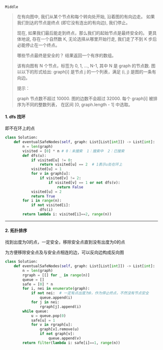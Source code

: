 `Middle`

> 在有向图中, 我们从某个节点和每个转向处开始, 沿着图的有向边走。 如果我们到达的节点是终点 (即它没有连出的有向边), 我们停止。
>
> 现在, 如果我们最后能走到终点，那么我们的起始节点是最终安全的。 更具体地说, 存在一个自然数 K,  无论选择从哪里开始行走, 我们走了不到 K 步后必能停止在一个终点。
>
> 哪些节点最终是安全的？ 结果返回一个有序的数组。
>
> 该有向图有 N 个节点，标签为 0, 1, ..., N-1, 其中 N 是 graph 的节点数.  图以以下的形式给出: graph[i] 是节点 j 的一个列表，满足 (i, j) 是图的一条有向边。
>
> 提示：
>
> graph 节点数不超过 10000.
> 图的边数不会超过 32000.
> 每个 graph[i] 被排序为不同的整数列表， 在区间 [0, graph.length - 1] 中选取。

#### 1. dfs 找环

即不在环上的点

```python
class Solution:
    def eventualSafeNodes(self, graph: List[List[int]]) -> List[int]:
        n = len(graph)
        visited = [0] * n # 0：未搜索  1：搜索中  2：已搜索
        def dfs(u):
            if visited[u] != 0:
                return visited[u] == 2  # 1表示u处在环上
            visited[u] = 1
            for v in graph[u]:
                if visited[v] != 2:
                    if visited[v] == 1 or not dfs(v):
                        return False
            visited[u] = 2
            return True
        for i in range(n):
            if not visited[i]:
                dfs(i)
        return lambda i: visited[i]==2, range(n))
```



---

#### 2. 拓扑排序

找到出度为0的点，一定安全，移除安全点直到没有出度为0的点

为方便移除安全点及与安全点相连的边，可以反向边构成反向图

```python
class Solution:
    def eventualSafeNodes(self, graph: List[List[int]]) -> List[int]:
        n = len(graph)
        rgraph = [[] for _ in range(n)]
        queue = []
        safe = [0] * n
        for i, nei in enumerate(graph):
            if not nei:  # 一定有点出度为0，作为停止终点，不然没有节点安全
                queue.append(i)
            for j in nei:
                rgraph[j].append(i)
        while queue:
            u = queue.pop(0)
            safe[u] = 1
            for v in rgraph[u]:
                graph[v].remove(u)
                if not graph[v]:
                    queue.append(v)
        return filter(lambda i: safe[i]==1, range(n))
```


